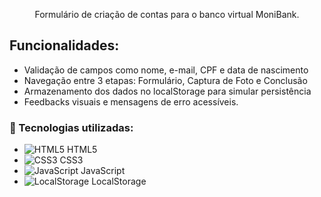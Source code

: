 <p align="center">Formulário de criação de contas para o banco virtual MoniBank.</p>

## Funcionalidades: 
* Validação de campos como nome, e-mail, CPF e data de nascimento
* Navegação entre 3 etapas: Formulário, Captura de Foto e Conclusão
* Armazenamento dos dados no localStorage para simular persistência
* Feedbacks visuais e mensagens de erro acessíveis.

### 🚀 Tecnologias utilizadas:
- ![HTML5](https://img.shields.io/badge/-HTML5-E34F26?style=flat&logo=html5&logoColor=white) HTML5  
- ![CSS3](https://img.shields.io/badge/-CSS3-1572B6?style=flat&logo=css3&logoColor=white) CSS3  
- ![JavaScript](https://img.shields.io/badge/-JavaScript-F7DF1E?style=flat&logo=javascript&logoColor=black) JavaScript  
- ![LocalStorage](https://img.shields.io/badge/-LocalStorage-000000?style=flat&logo=google-chrome&logoColor=white) LocalStorage
